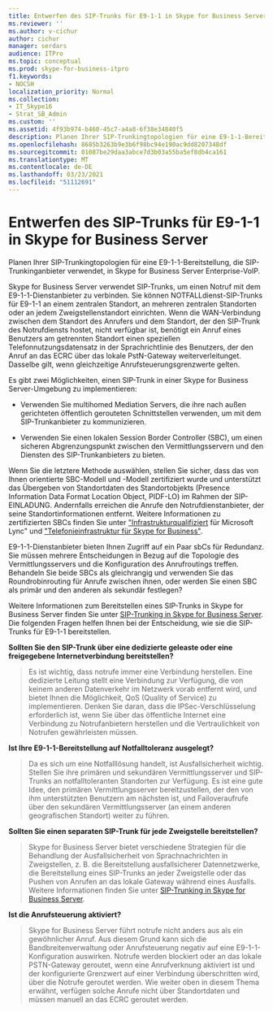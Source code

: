 ```yaml
---
title: Entwerfen des SIP-Trunks für E9-1-1 in Skype for Business Server
ms.reviewer: ''
ms.author: v-cichur
author: cichur
manager: serdars
audience: ITPro
ms.topic: conceptual
ms.prod: skype-for-business-itpro
f1.keywords:
- NOCSH
localization_priority: Normal
ms.collection:
- IT_Skype16
- Strat_SB_Admin
ms.custom: ''
ms.assetid: 4f93b974-b460-45c7-a4a8-6f38e34840f5
description: Planen Ihrer SIP-Trunkingtopologien für eine E9-1-1-Bereitstellung, die SIP-Trunkinganbieter verwendet, in Skype for Business Server Enterprise-VoIP.
ms.openlocfilehash: 8685b3263b9e3b6f98bc94e190ac9dd8207348df
ms.sourcegitcommit: 01087be29daa3abce7d3b03a55ba5ef8db4ca161
ms.translationtype: MT
ms.contentlocale: de-DE
ms.lasthandoff: 03/23/2021
ms.locfileid: "51112691"
---
```

# <a name="design-the-sip-trunk-for-e9-1-1-in-skype-for-business-server"></a>Entwerfen des SIP-Trunks für E9-1-1 in Skype for Business Server
 
Planen Ihrer SIP-Trunkingtopologien für eine E9-1-1-Bereitstellung, die SIP-Trunkinganbieter verwendet, in Skype for Business Server Enterprise-VoIP.
  
Skype for Business Server verwendet SIP-Trunks, um einen Notruf mit dem E9-1-1-Dienstanbieter zu verbinden. Sie können NOTFALLdienst-SIP-Trunks für E9-1-1 an einem zentralen Standort, an mehreren zentralen Standorten oder an jedem Zweigstellenstandort einrichten. Wenn die WAN-Verbindung zwischen dem Standort des Anrufers und dem Standort, der den SIP-Trunk des Notrufdiensts hostet, nicht verfügbar ist, benötigt ein Anruf eines Benutzers am getrennten Standort einen speziellen Telefonnutzungsdatensatz in der Sprachrichtlinie des Benutzers, der den Anruf an das ECRC über das lokale PstN-Gateway weiterverleitunget. Dasselbe gilt, wenn gleichzeitige Anrufsteuerungsgrenzwerte gelten.
  
Es gibt zwei Möglichkeiten, einen SIP-Trunk in einer Skype for Business Server-Umgebung zu implementieren:
  
- Verwenden Sie multihomed Mediation Servers, die ihre nach außen gerichteten öffentlich gerouteten Schnittstellen verwenden, um mit dem SIP-Trunkanbieter zu kommunizieren.
    
- Verwenden Sie einen lokalen Session Border Controller (SBC), um einen sicheren Abgrenzungspunkt zwischen den Vermittlungsservern und den Diensten des SIP-Trunkanbieters zu bieten.
    
Wenn Sie die letztere Methode auswählen, stellen Sie sicher, dass das von Ihnen orientierte SBC-Modell und -Modell zertifiziert wurde und unterstützt das Übergeben von Standortdaten des Standortobjekts (Presence Information Data Format Location Object, PIDF-LO) im Rahmen der SIP-EINLADUNG. Andernfalls erreichen die Anrufe den Notrufdienstanbieter, der seine Standortinformationen entfernt. Weitere Informationen zu zertifizierten SBCs finden Sie unter   ["Infrastrukturqualifiziert](../../../SfbPartnerCertification/lync-cert/qualified-ip-pbx-gateway.md) für Microsoft Lync" und ["Telefonieinfrastruktur für Skype for Business"](../../../SfbPartnerCertification/certification/infra-gateways.md). 
  
E9-1-1-Dienstanbieter bieten Ihnen Zugriff auf ein Paar sbCs für Redundanz. Sie müssen mehrere Entscheidungen in Bezug auf die Topologie des Vermittlungsservers und die Konfiguration des Anrufroutings treffen. Behandeln Sie beide SBCs als gleichrangig und verwenden Sie das Roundrobinrouting für Anrufe zwischen ihnen, oder werden Sie einen SBC als primär und den anderen als sekundär festlegen?
  
Weitere Informationen zum Bereitstellen eines SIP-Trunks in Skype for Business Server finden Sie unter [SIP-Trunking in Skype for Business Server](sip-trunking.md). Die folgenden Fragen helfen Ihnen bei der Entscheidung, wie sie die SIP-Trunks für E9-1-1 bereitstellen.
  
 **Sollten Sie den SIP-Trunk über eine dedizierte geleaste oder eine freigegebene Internetverbindung bereitstellen?**
  
> Es ist wichtig, dass notrufe immer eine Verbindung herstellen. Eine dedizierte Leitung stellt eine Verbindung zur Verfügung, die von keinem anderen Datenverkehr im Netzwerk vorab entfernt wird, und bietet Ihnen die Möglichkeit, QoS (Quality of Service) zu implementieren. Denken Sie daran, dass die IPSec-Verschlüsselung erforderlich ist, wenn Sie über das öffentliche Internet eine Verbindung zu Notrufanbietern herstellen und die Vertraulichkeit von Notrufen gewährleisten müssen. 
    
 **Ist Ihre E9-1-1-Bereitstellung auf Notfalltoleranz ausgelegt?**
  
> Da es sich um eine Notfalllösung handelt, ist Ausfallsicherheit wichtig. Stellen Sie ihre primären und sekundären Vermittlungsserver und SIP-Trunks an notfalltoleranten Standorten zur Verfügung. Es ist eine gute Idee, den primären Vermittlungsserver bereitzustellen, der den von ihm unterstützten Benutzern am nächsten ist, und Failoveraufrufe über den sekundären Vermittlungsserver (an einem anderen geografischen Standort) weiter zu führen. 
    
 **Sollten Sie einen separaten SIP-Trunk für jede Zweigstelle bereitstellen?**
  
> Skype for Business Server bietet verschiedene Strategien für die Behandlung der Ausfallsicherheit von Sprachnachrichten in Zweigstellen, z. B. die Bereitstellung ausfallsicherer Datennetzwerke, die Bereitstellung eines SIP-Trunks an jeder Zweigstelle oder das Pushen von Anrufen an das lokale Gateway während eines Ausfalls. Weitere Informationen finden Sie unter [SIP-Trunking in Skype for Business Server](sip-trunking.md).
    
 **Ist die Anrufsteuerung aktiviert?**
  
> Skype for Business Server führt notrufe nicht anders aus als ein gewöhnlicher Anruf. Aus diesem Grund kann sich die Bandbreitenverwaltung oder Anrufsteuerung negativ auf eine E9-1-1-Konfiguration auswirken. Notrufe werden blockiert oder an das lokale PSTN-Gateway geroutet, wenn eine Anrufverknung aktiviert ist und der konfigurierte Grenzwert auf einer Verbindung überschritten wird, über die Notrufe geroutet werden. Wie weiter oben in diesem Thema erwähnt, verfügen solche Anrufe nicht über Standortdaten und müssen manuell an das ECRC geroutet werden.
